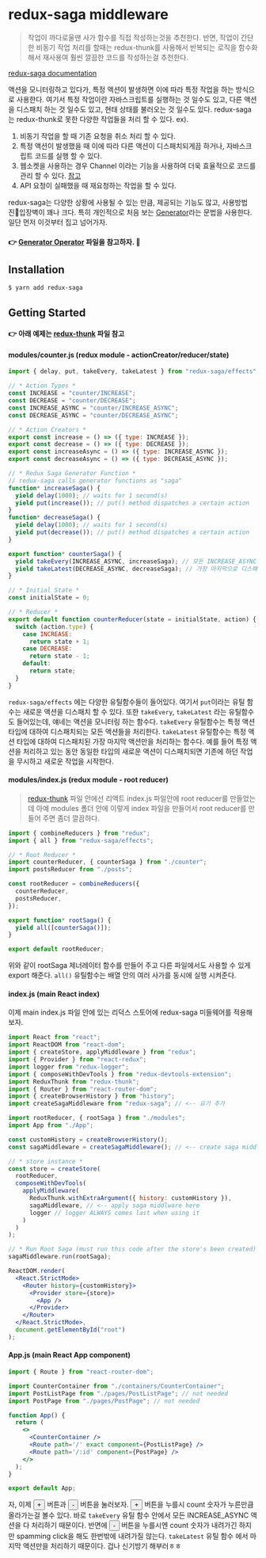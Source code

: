 # redux-saga middleware

> 작업이 까다로울땐 사가 함수를 직접 작성하는것을 추천한다. 반면, 작업이 간단한 비동기 작업 처리를 할때는 redux-thunk를 사용해서 반복되는 로직을 함수화 해서 재사용여 훨씬 깔끔한 코드를 작성하는걸 추천한다.

[redux-saga documentation](https://github.com/redux-saga/redux-saga)

액션을 모니터링하고 있다가, 특정 액션이 발생하면 이에 따라 특정 작업을 하는 방식으로 사용한다. 여기서 특정 작업이란 자바스크립트를 실행하는 것 일수도 있고, 다른 액션을 디스패치 하는 것 일수도 있고, 현태 상태를 불러오는 것 일수도 있다.
redux-saga는 redux-thunk로 못한 다양한 작업들을 처리 할 수 있다. ex).

1. 비동기 작업을 할 때 기존 요청을 취소 처리 할 수 있다.
2. 특정 액션이 발생했을 때 이에 따라 다른 액션이 디스패치되게끔 하거나, 자바스크립트 코드를 실행 할 수 있다.
3. 웹소켓을 사용하는 경우 Channel 이라는 기능을 사용하여 더욱 효율적으로 코드를 관리 할 수 있다. [참고](https://medium.com/@pierremaoui/using-websockets-with-redux-sagas-a2bf26467cab)
4. API 요청이 실패했을 때 재요청하는 작업을 할 수 있다.

redux-saga는 다양한 상황에 사용될 수 있는 만큼, 제공되는 기능도 많고, 사용방법 진입장벽이 꽤나 크다. 특히 개인적으로 처음 보는 [Generator](https://developer.mozilla.org/ko/docs/Web/JavaScript/Reference/Global_Objects/Generator)라는 문법을 사용한다. 일단 먼저 이것부터 집고 넘어가자.
#### 👉 [Generator Operator](./../../JavaScript/generatorObject.md) 파일을 참고하자. 🤘

## Installation

```sh
$ yarn add redux-saga
```

## Getting Started

#### 👉 아래 예제는 [redux-thunk](./reduxThunk.md) 파일 참고

#### modules/counter.js (redux module - actionCreator/reducer/state)
```jsx
import { delay, put, takeEvery, takeLatest } from "redux-saga/effects";

// * Action Types *
const INCREASE = "counter/INCREASE";
const DECREASE = "counter/DECREASE";
const INCREASE_ASYNC = "counter/INCREASE_ASYNC";
const DECREASE_ASYNC = "counter/DECREASE_ASYNC";

// * Action Creators *
export const increase = () => ({ type: INCREASE });
export const decrease = () => ({ type: DECREASE });
export const increaseAsync = () => ({ type: INCREASE_ASYNC });
export const decreaseAsync = () => ({ type: DECREASE_ASYNC });

// * Redux Saga Generator Function *
// redux-saga calls generator functions as "saga"
function* increaseSaga() {
  yield delay(1000); // waits for 1 second(s)
  yield put(increase()); // put() method dispatches a certain action
}
function* decreaseSaga() {
  yield delay(1000); // waits for 1 second(s)
  yield put(decrease()); // put() method dispatches a certain action
}

export function* counterSaga() {
  yield takeEvery(INCREASE_ASYNC, increaseSaga); // 모든 INCREASE_ASYNC 액션을 처리
  yield takeLatest(DECREASE_ASYNC, decreaseSaga); // 가장 마지막으로 디스패치된 DECREASE_ASYNC 액션만을 처리
}

// * Initial State *
const initialState = 0;

// * Reducer *
export default function counterReducer(state = initialState, action) {
  switch (action.type) {
    case INCREASE:
      return state + 1;
    case DECREASE:
      return state - 1;
    default:
      return state;
  }
}
```

`redux-saga/effects` 에는 다양한 유틸함수들이 들어있다. 여기서 `put`이라는 유틸 함수는 새로운 액션을 디스패치 할 수 있다.
또한 `takeEvery`, `takeLatest` 라는 유틸함수도 들어있는데, 얘네는 액션을 모니터링 하는 함수다.
`takeEvery` 유틸함수는 특정 액션 타입에 대하여 디스패치되는 모든 액션들을 처리한다.
`takeLatest` 유틸함수는 특정 액션 타입에 대하여 디스패치된 가장 마지막 액션만을 처리하는 함수다. 예를 들어 특정 액션을 처리하고 있는 동안 동일한 타입의 새로운 액션이 디스패치되면 기존에 하던 작업을 무시하고 새로운 작업을 시작한다.

#### modules/index.js (redux module - root reducer)
> [redux-thunk](./reduxThunk.md) 파일 안에선 리액트 index.js 파일안에 root reducer를 만들었는데 아예 modules 폴더 안에 이렇게 index 파일을 만들어서 root reducer를 만들어 주면 좀더 깔끔하다.
```jsx
import { combineReducers } from "redux";
import { all } from "redux-saga/effects";

// * Root Reducer *
import counterReducer, { counterSaga } from "./counter";
import postsReducer from "./posts";

const rootReducer = combineReducers({
  counterReducer,
  postsReducer,
});

export function* rootSaga() {
  yield all([counterSaga()]);
}

export default rootReducer;
```
위와 같이 rootSaga 제너레이터 함수를 만들어 주고 다른 파일에서도 사용할 수 있게 export 해준다.
`all()` 유틸함수는 배열 안의 여러 사가를 동시에 실행 시켜준다.

#### index.js (main React index)

이제 main index.js 파일 안에 있는 리덕스 스토어에 redux-saga 미들웨어를 적용해보자.
```jsx
import React from "react";
import ReactDOM from "react-dom";
import { createStore, applyMiddleware } from "redux";
import { Provider } from "react-redux";
import logger from "redux-logger";
import { composeWithDevTools } from "redux-devtools-extension";
import ReduxThunk from "redux-thunk";
import { Router } from "react-router-dom";
import { createBrowserHistory } from "history";
import createSagaMiddleware from "redux-saga"; // <-- 요기 추가

import rootReducer, { rootSaga } from "./modules";
import App from "./App";

const customHistory = createBrowserHistory();
const sagaMiddleware = createSagaMiddleware(); // <-- create saga middleware

// * store instance *
const store = createStore(
  rootReducer,
  composeWithDevTools(
    applyMiddleware(
      ReduxThunk.withExtraArgument({ history: customHistory }),
      sagaMiddleware, // <-- apply saga middlware here
      logger // logger ALWAYS comes last when using it
    )
  )
);

// * Run Root Saga (must run this code after the store's been created) *
sagaMiddleware.run(rootSaga);

ReactDOM.render(
  <React.StrictMode>
    <Router history={customHistory}>
      <Provider store={store}>
        <App />
      </Provider>
    </Router>
  </React.StrictMode>,
  document.getElementById("root")
);
```

#### App.js (main React App component)
```jsx
import { Route } from "react-router-dom";

import CounterContainer from "./containers/CounterContainer";
import PostListPage from "./pages/PostListPage"; // not needed
import PostPage from "./pages/PostPage"; // not needed

function App() {
  return (
    <>
      <CounterContainer />
      <Route path='/' exact component={PostListPage} />
      <Route path='/:id' component={PostPage} />
    </>
  );
}

export default App;
```

자, 이제 <button>+</button> 버튼과 <button>-</button> 버튼을 눌러보자.
<button>+</button> 버튼을 누를시 count 숫자가 누른만큼 올라가는걸 볼수 있다. 바로 `takeEvery` 유틸 함수 안에서 모든 INCREASE_ASYNC 액션을 다 처리하기 때문이다.
반면에 <button>-</button> 버튼을 누를시엔 count 숫자가 내려가긴 하지만 spamming click을 해도 한번밖에 내려가질 않는다. `takeLatest` 유틸 함수 에서 마지막 액션만을 처리하기 때문이다.
겁나 신기방기 해부러ㅎㅎ
